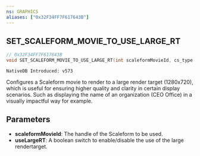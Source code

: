 ```yaml
---
ns: GRAPHICS
aliases: ["0x32F34FF7F617643B"]
---
```

## SET_SCALEFORM_MOVIE_TO_USE_LARGE_RT

```c
// 0x32F34FF7F617643B
void SET_SCALEFORM_MOVIE_TO_USE_LARGE_RT(int scaleformMovieId, cs_type(Any) BOOL useLargeRT);
```

```
NativeDB Introduced: v573
```

Configures a Scaleform movie to render to a large render target (1280x720), which is useful for ensuring higher quality and clarity in certain display scenarios. Such as displaying the name of an organization (CEO Office) in a visually impactful way for example.

## Parameters
* **scaleformMovieId**: The handle of the Scaleform to be used.
* **useLargeRT**: A boolean switch to enable/disable the use of the large rendertarget.